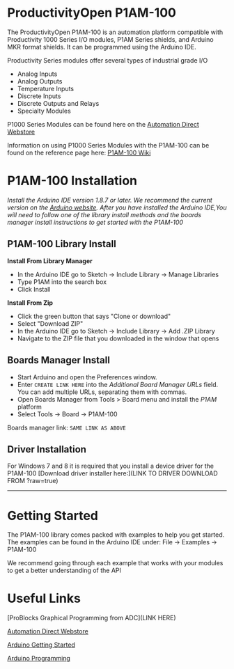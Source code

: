 ProductivityOpen P1AM-100
============================

The ProductivityOpen P1AM-100 is an automation platform compatible with Productivity 1000 Series I/O modules, P1AM Series shields, and Arduino MKR format shields. It can be programmed using the Arduino IDE.

Productivity Series modules offer several types of industrial grade I/O 
 - Analog Inputs 
 - Analog Outputs
 - Temperature Inputs
 - Discrete Inputs
 - Discrete Outputs and Relays
 - Specialty Modules

P1000 Series Modules can be found here on the [Automation Direct Webstore](https://www.automationdirect.com/adc/shopping/catalog/programmable_controllers/productivity_series_controllers/productivity1000_(stackable_micro_plc))

Information on using P1000 Series Modules with the P1AM-100 can be found on the reference page here: 
[P1AM-100 Wiki](https://github.com/facts-engineering/P1AM/wiki)

# P1AM-100 Installation #
*Install the Arduino IDE version 1.8.7 or later. We recommend the current version on the [Arduino website](https://www.arduino.cc/en/main/software).
After you have installed the Arduino IDE,You will need to follow one of the library install methods and the boards manager install instructions to get started with the P1AM-100* 

## P1AM-100 Library Install ##

**Install From Library Manager** 
- In the Arduino IDE go to Sketch -> Include Library -> Manage Libraries
- Type P1AM into the search box
- Click Install

**Install From Zip**
- Click the green button that says "Clone or download"
- Select "Download ZIP"
- In the Arduino IDE go to Sketch -> Include Library -> Add .ZIP Library
- Navigate to the ZIP file that you downloaded in the window that opens

## Boards Manager Install ##
- Start Arduino and open the Preferences window.
- Enter ```CREATE LINK HERE``` into the *Additional Board Manager URLs* field. You can add multiple URLs, separating them with commas.
- Open Boards Manager from Tools > Board menu and install the *P1AM* platform 
- Select Tools -> Board -> P1AM-100

Boards manager link: `SAME LINK AS ABOVE`

## Driver Installation ##
For Windows 7 and 8 it is required that you install a device driver for the P1AM-100
[Download driver installer here:](LINK TO DRIVER DOWNLOAD FROM ?raw=true)

___________________________________________________________________________
# Getting Started #
The P1AM-100 library comes packed with examples to help you get started.
The examples can be found in the Arduino IDE under:
File -> Examples -> P1AM-100 

We recommend going through each example that works with your modules to get a better understanding of the API


# Useful Links #
[ProBlocks Graphical Programming from ADC](LINK HERE)

[Automation Direct Webstore](https://www.automationdirect.com/adc/home/home)

[Arduino Getting Started](https://www.arduino.cc/en/Guide/HomePage)

[Arduino Programming](https://www.arduino.cc/en/Guide/HomePage)

